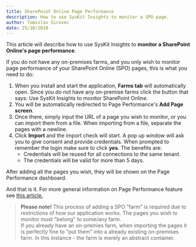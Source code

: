 ```yaml
---
title: SharePoint Online Page Performance
description: How to use SysKit Insights to monitor a SPO page. 
author: Tomislav Sirovec
date: 25/10/2018
---
```


This article will describe how to use SysKit Insights to __monitor a SharePoint Online's page performance__. 

If you do not have any on-premises farms, and you only wish to monitor page performance of your SharePoint Online (SPO) pages, this is what you need to do:



1. When you install and start the application, __Farms tab__ will automatically open. Since you do not have any on-premise farms click the button that says: Use SysKit Insights to monitor SharePoint Online.
2. You will be automatically redirected to Page Performance's __Add Page screen__.
3. Once there, simply input the URL of a page you wish to monitor, or you can import them from a file. When importing from a file, separate the pages with a newline.
4. Click __Import__ and the import check will start. A pop up window will ask you to give consent and provide credentials.  When prompted to remember the login make sure to click __yes__. The benefits are:
    - Credentials will be reused for all connections to the same tenant.
    - The credentials will be valid for more than 5 days.

After adding all the pages you wish, they will be shown on the Page Performance dashboard.

And that is it. For more general information on Page Performance feature see [this article.](#internal/get-to-know-insights/page-performance-screen#page-performance-dashboard)

> __Please note!__ This process of adding a SPO "farm" is required due to restrictions of how our application works. The pages you wish to monitor must "belong" to some/any farm.  
If you already have an on-premies farm, when importing the pages it is perfectly fine to "put them" into a already existing on-premises farm. In this instance - the farm is merely an abstract container.
